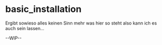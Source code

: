 # basic_installation

Ergibt sowieso alles keinen Sinn mehr was hier so steht also kann ich es auch sein lassen...

--WIP--
